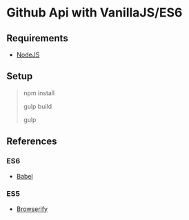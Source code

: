 # Github Api with VanillaJS/ES6
## Requirements
* [NodeJS](https://nodejs.org/en/)

## Setup
> <p>npm install</p>
> <p>gulp build</p>
> <p>gulp</p>

## References
### ES6
* [Babel](https://babeljs.io/)
### ES5
* [Browserify](http://browserify.org/)